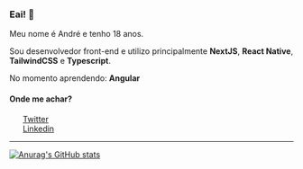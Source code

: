 ### Eai! 👋

Meu nome é André e tenho 18 anos.

Sou desenvolvedor front-end e utilizo principalmente **NextJS**, **React Native**, **TailwindCSS** e **Typescript**.

No momento aprendendo: **Angular**

#### Onde me achar?
<ul>
  <li style="display: flex; align-items: center;">
    <a href="https://twitter.com/@_andregamma" target="_blank" title="Twitter">Twitter</a>
  </li>
  <li style="display: flex; align-items: center;">
    <a href="https://www.linkedin.com/in/andregamma/" target="_blank" title="Twitter">Linkedin</a>
  </li>
</ul>

<hr>


[![Anurag's GitHub stats](https://github-readme-stats.vercel.app/api?username=andregamma&count_private=true&show_icons=true&theme=radical )](https://github.com/anuraghazra/github-readme-stats)

